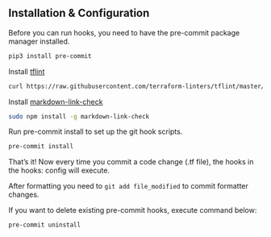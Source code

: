 ## Installation & Configuration
Before you can run hooks, you need to have the pre-commit package manager installed.
```bash
pip3 install pre-commit
```
Install [tflint](https://github.com/terraform-linters/tflint)
```bash
curl https://raw.githubusercontent.com/terraform-linters/tflint/master/install_linux.sh | bash
```

Install [markdown-link-check](https://github.com/tcort/markdown-link-check)
```bash
sudo npm install -g markdown-link-check
```

Run pre-commit install to set up the git hook scripts.
```bash
pre-commit install
```
That’s it! Now every time you commit a code change (.tf file), the hooks in the hooks: config will execute.

After formatting you need to  ```git add file_modified``` to commit formatter changes.

If you want to delete existing pre-commit hooks, execute command below:
```bash
pre-commit uninstall
```
